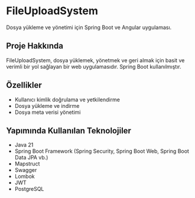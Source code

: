 # FileUploadSystem

Dosya yükleme ve yönetimi için Spring Boot ve Angular uygulaması.

## Proje Hakkında

FileUploadSystem, dosya yüklemek, yönetmek ve geri almak için basit ve verimli bir yol sağlayan bir web uygulamasıdır. Spring Boot kullanılmıştır.

## Özellikler

- Kullanıcı kimlik doğrulama ve yetkilendirme
- Dosya yükleme ve indirme
- Dosya meta verisi yönetimi

## Yapımında Kullanılan Teknolojiler

- Java 21
- Spring Boot Framework (Spring Security, Spring Boot Web, Spring Boot Data JPA vb.)
- Mapstruct
- Swagger
- Lombok
- JWT
- PostgreSQL



